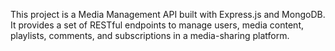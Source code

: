 This project is a Media Management API built with Express.js and MongoDB. It provides a set of RESTful endpoints to manage users, media content, playlists, comments, and subscriptions in a media-sharing platform. 
